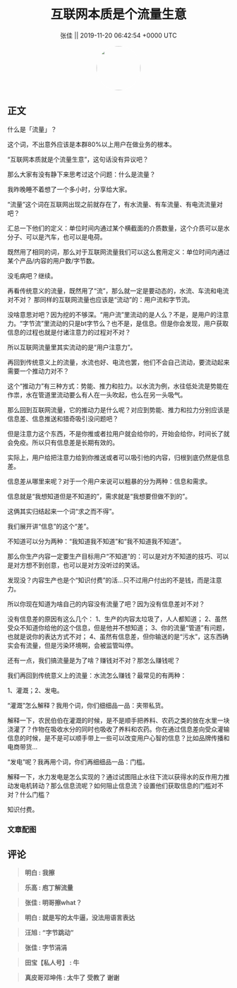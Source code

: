 <h1 align="center">互联网本质是个流量生意</h1>




<p align="center">
    <a>张佳 || 2019-11-20 06:42:54 &#43;0000 UTC</a>
</p>

<div align="center">
    <img src="https://images.zsxq.com/FrjDQuz6xY_a8IeB-epUV_1WAacN?e=1590940799&amp;token=kIxbL07-8jAj8w1n4s9zv64FuZZNEATmlU_Vm6zD:X1sIWLZ4nL98WL6FVzrQCR0zlUU=" width="100" height="100" style="border:1px solid;border-radius:50%; color:#ffffff"/>
</div>




## 正文

<div>
什么是「流量」？

这个词，不出意外应该是本群80%以上用户在做业务的根本。

“互联网本质就是个流量生意”，这句话没有异议吧？

那么大家有没有静下来思考过这个问题：什么是流量？

我昨晚睡不着想了一个多小时，分享给大家。

“流量”这个词在互联网出现之前就存在了，有水流量、有车流量、有电流流量对吧？

汇总一下他们的定义：单位时间内通过某个横截面的介质数量，这个介质可以是水分子、可以是汽车，也可以是电荷。

既然用了相同的词，那么对于互联网流量我们可以这么套用定义：单位时间内通过某个产品/内容的用户数/字节数。

没毛病吧？继续。

再看传统意义的流量，既然用了“流”，那么就一定是要动态的，水流、车流和电流对不对？
那同样的互联网流量也应该是“流动”的：用户流和字节流。

没啥意思对吧？因为挖的不够深。“用户流”里流动的是人么？不是，是用户的注意力。“字节流”里流动的只是bt字节么？也不是，是信息。但是你会发现，用户获取信息的过程也就是付诸注意力的过程对不对？

所以互联网流量里其实流动的是“用户注意力”。

再回到传统意义上的流量，水流也好、电流也罢，他们不会自己流动，要流动起来需要一个推动力对不？

这个“推动力”有三种方式：势能、推力和拉力。以水流为例，水往低处流是势能在作祟，水在管道里流动要么有人在一头吹起，也么在另一头吸气。

那么回到互联网流量，它的推动力是什么呢？对应到势能、推力和拉力分别应该是信息差、信息推送和猎奇吸引没问题吧？

但是注意力这个东西，不是你推或者拉用户就会给你的，开始会给你，时间长了就会免疫。所以只有信息差是长期有效的。

实际上，用户给把注意力给到你推送或者可以吸引他的内容，归根到底仍然是信息差。

信息差从哪里来呢？对于一个用户来说可以粗暴的分为两种：信息和需求。

信息就是“我想知道但是不知道的”，需求就是“我想要但做不到的”。

这俩其实归结起来一个词“求之而不得”。

我们展开讲“信息”的这个“差”。

不知道可以分为两种：“我知道我不知道”和“我不知道我不知道”。

那么你生产内容一定要生产目标用户“不知道”的：可以是对方不知道的技巧、可以是对方想不到创意，也可以是对方没听过的笑话。

发现没？内容生产也是个“知识付费”的活…只不过用户付出的不是钱，而是注意力。

所以你现在知道为啥自己的内容没有流量了吧？因为没有信息差对不对？

没有信息差的原因有这么几个：
1、生产的内容太垃圾了，人人都知道；
2、虽然受众不知道你给他的这个信息，但是他并不想知道；
3、你的流量“管道”有问题，也就是说你的表达方式不对；
4、虽然有信息差，但你输送的是“污水”，这东西确实会有流量，但是污染环境啊，会被监管叫停。

还有一点，我们搞流量是为了啥？赚钱对不对？那怎么赚钱呢？

我们再回到传统意义上的流量：水流怎么赚钱？最常见的有两种：

1、灌溉；2、发电。

“灌溉”怎么解释？我用个词，你们细细品一品：夹带私货。

解释一下，农民伯伯在灌溉的时候，是不是顺手把养料、农药之类的放在水里一块浇灌了？作物在吸收水分的同时也吸收了养料和农药。你在通过信息差向受众灌输信息的时候，是不是可以顺手带上一些可以改变用户心智的信息？比如品牌传播和电商带货…

“发电”呢？我再用个词，你们再细细品一品：门槛。

解释一下，水力发电是怎么实现的？通过试图阻止水往下流以获得水的反作用力推动发电机转动？那么信息流呢？如何阻止信息流？设置他们获取信息的门槛对不对？什么门槛？

知识付费。
</div>

### 文章配图

<div class="image" align="center">

</div>


## 评论

<div align="left">
<div>

<blockquote >
<span> <strong>明白 : 我擦 </strong></span>
</blockquote>

<blockquote >
<span> <strong>乐高 : 庖丁解流量 </strong></span>
</blockquote>

<blockquote >
<span> <strong>张佳 : 明哥擦what？ </strong></span>
</blockquote>

<blockquote >
<span> <strong>明白 : 就是写的太牛逼，没法用语言表达 </strong></span>
</blockquote>

<blockquote >
<span> <strong>汪旭 : “字节跳动” </strong></span>
</blockquote>

<blockquote >
<span> <strong>张佳 : 字节涓涓 </strong></span>
</blockquote>

<blockquote >
<span> <strong>田宝【私人号】 : 牛 </strong></span>
</blockquote>

<blockquote >
<span> <strong>真皮哥邓坤伟 : 太牛了 受教了 谢谢 </strong></span>
</blockquote>

</div>
</div>